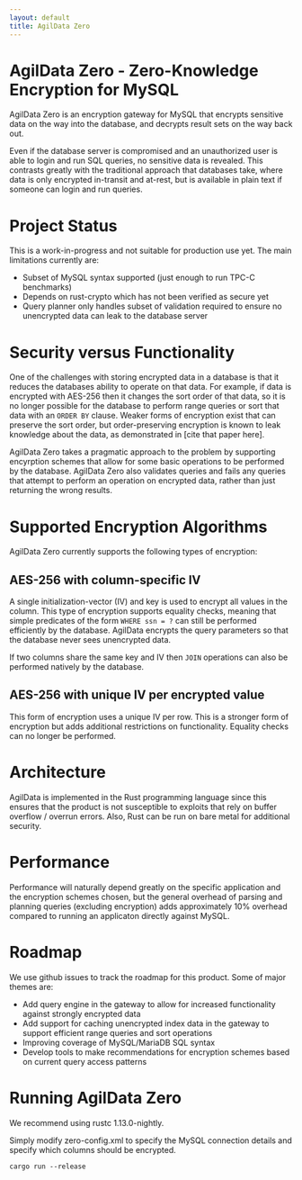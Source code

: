 ```yaml
---
layout: default
title: AgilData Zero
---
```


# AgilData Zero - Zero-Knowledge Encryption for MySQL

AgilData Zero is an encryption gateway for MySQL that encrypts sensitive data on the way into the database, and decrypts result sets on the way back out.

Even if the database server is compromised and an unauthorized user is able to login and run SQL queries, no sensitive data is revealed. This contrasts greatly with the traditional approach that databases take, where data is only encrypted in-transit and at-rest, but is available in plain text if someone can login and run queries.

# Project Status

This is a work-in-progress and not suitable for production use yet. The main limitations currently are:

- Subset of MySQL syntax supported (just enough to run TPC-C benchmarks)
- Depends on rust-crypto which has not been verified as secure yet
- Query planner only handles subset of validation required to ensure no unencrypted data can leak to the database server

# Security versus Functionality

One of the challenges with storing encrypted data in a database is that it reduces the databases ability to operate on that data. For example, if data is encrypted with AES-256 then it changes the sort order of that data, so it is no longer possible for the database to perform range queries or sort that data with an `ORDER BY` clause. Weaker forms of encryption exist that can preserve the sort order, but order-preserving encryption is known to leak knowledge about the data, as demonstrated in [cite that paper here]. 

AgilData Zero takes a pragmatic approach to the problem by supporting encyrption schemes that allow for some basic operations to be performed by the database. AgilData Zero also validates queries and fails any queries that attempt to perform an operation on encrypted data, rather than just returning the wrong results.

# Supported Encryption Algorithms

AgilData Zero currently supports the following types of encryption:

## AES-256 with column-specific IV 

A single initialization-vector (IV) and key is used to encrypt all values in the column. This type of encryption supports equality checks, meaning that simple predicates of the form `WHERE ssn = ?` can still be performed efficiently by the database. AgilData encrypts the query parameters so that the database never sees unencrypted data.

If two columns share the same key and IV then `JOIN` operations can also be performed natively by the database.

## AES-256 with unique IV per encrypted value

This form of encryption uses a unique IV per row. This is a stronger form of encryption but adds additional restrictions on functionality. Equality checks can no longer be performed.

# Architecture

AgilData is implemented in the Rust programming language since this ensures that the product is not susceptible to exploits that rely on buffer overflow / overrun errors. Also, Rust can be run on bare metal for additional security.

# Performance

Performance will naturally depend greatly on the specific application and the encryption schemes chosen, but the general overhead of parsing and planning queries (excluding encryption) adds approximately 10% overhead compared to running an applicaton directly against MySQL.

# Roadmap

We use github issues to track the roadmap for this product. Some of major themes are:

- Add query engine in the gateway to allow for increased functionality against strongly encrypted data
- Add support for caching unencrypted index data in the gateway to support efficient range queries and sort operations
- Improving coverage of MySQL/MariaDB SQL syntax
- Develop tools to make recommendations for encryption schemes based on current query access patterns

# Running AgilData Zero

We recommend using rustc 1.13.0-nightly.

Simply modify zero-config.xml to specify the MySQL connection details and specify which columns should be encrypted. 

```
cargo run --release
```










